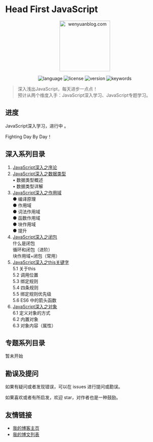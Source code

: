# Head First JavaScript

<p align="center">
  <img src="https://www.wenyuanblog.com/medias/logo/javascript.png" alt="wenyuanblog.com" width="160" hegiht="160"/>
</p>

<p align="center">
  <img alt="language" src="https://img.shields.io/badge/language-md-brightgreen.svg?style=flat-square">
  <img alt="license" src="https://img.shields.io/badge/license-MIT-green.svg?style=flat-square">
  <img alt="version" src="https://img.shields.io/badge/version-2019-blue.svg?style=flat-square">
  <img alt="keywords" src="https://img.shields.io/badge/keywords-javascript-blue.svg?style=flat-square">
</p>

> 深入浅出JavaScript，每天进步一点点！  
> 预计从两个维度入手：JavaScript深入学习、JavaScript专题学习。

## 进度
JavaScript深入学习，进行中 。

Fighting Day By Day！


## 深入系列目录
1. [JavaScript深入之序论](https://github.com/winyuan/head-frist-javascript/blob/master/articles/深入系列/JavaScript深入之序论.md)  
2. [JavaScript深入之数据类型](https://github.com/winyuan/head-frist-javascript/blob/master/articles/深入系列/JavaScript深入之数据类型.md)  
  • 数据类型概述  
  • 数据类型详解  
3. [JavaScript深入之作用域](https://github.com/winyuan/head-frist-javascript/blob/master/articles/深入系列/JavaScript深入之作用域.md)  
  ● 编译原理  
  ● 作用域  
  ● 词法作用域  
  ● 函数作用域  
  ● 块作用域  
  ● 提升  
4. [JavaScript深入之闭包](https://github.com/winyuan/head-frist-javascript/blob/master/articles/深入系列/JavaScript深入之闭包.md)  
  什么是闭包  
  循环和闭包（进阶）  
  块作用域+闭包（常用）  
5. [JavaScript深入之this关键字](https://github.com/winyuan/head-frist-javascript/blob/master/articles/深入系列/JavaScript深入之this关键字.md)  
  5.1 关于this  
  5.2 调用位置  
  5.3 绑定规则  
  5.4 四条规则  
  5.5 绑定规则优先级  
  5.6 ES6 中的箭头函数  
6. [JavaScript深入之对象](https://github.com/winyuan/head-frist-javascript/blob/master/articles/深入系列/JavaScript深入之对象.md)  
  6.1 定义对象的方式  
  6.2 内置对象  
  6.3 对象内容（属性）  

## 专题系列目录
暂未开始

## 勘误及提问
如果有疑问或者发现错误，可以在 issues 进行提问或勘误。

如果喜欢或者有所启发，欢迎 star，对作者也是一种鼓励。

## 友情链接
* [我的博客主页](https://www.wenyuanblog.com/)
* [我的博文列表](https://github.com/winyuan/blog)
